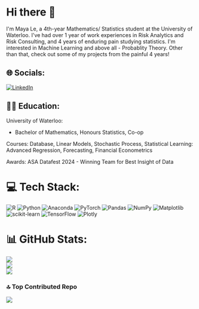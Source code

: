 # Hi there 👋

I'm Maya Le, a 4th-year Mathematics/ Statistics student at the University of Waterloo. I've had over 1 year of work experiences in Risk Analytics and Risk Consulting, and 4 years of enduring pain studying statistics. I'm interested in Machine Learning and above all - Probablity Theory. 
Other than that, check out some of my projects from the painful 4 years!

## 🌐 Socials:
[![LinkedIn](https://img.shields.io/badge/LinkedIn-%230077B5.svg?logo=linkedin&logoColor=white)](https://linkedin.com/in/https://www.linkedin.com/in/maya-le-376880203/) 

## 👨‍💻 Education: 
University of Waterloo:
- Bachelor of Mathematics, Honours Statistics, Co-op

Courses: 
Database, Linear Models, Stochastic Process, Statistical Learning: Advanced Regression, Forecasting, Financial Econometrics

Awards:
ASA Datafest 2024 - Winning Team for Best Insight of Data

# 💻 Tech Stack:
![R](https://img.shields.io/badge/r-%23276DC3.svg?style=for-the-badge&logo=r&logoColor=white) ![Python](https://img.shields.io/badge/python-3670A0?style=for-the-badge&logo=python&logoColor=ffdd54) ![Anaconda](https://img.shields.io/badge/Anaconda-%2344A833.svg?style=for-the-badge&logo=anaconda&logoColor=white) ![PyTorch](https://img.shields.io/badge/PyTorch-%23EE4C2C.svg?style=for-the-badge&logo=PyTorch&logoColor=white) ![Pandas](https://img.shields.io/badge/pandas-%23150458.svg?style=for-the-badge&logo=pandas&logoColor=white) ![NumPy](https://img.shields.io/badge/numpy-%23013243.svg?style=for-the-badge&logo=numpy&logoColor=white) ![Matplotlib](https://img.shields.io/badge/Matplotlib-%23ffffff.svg?style=for-the-badge&logo=Matplotlib&logoColor=black) ![scikit-learn](https://img.shields.io/badge/scikit--learn-%23F7931E.svg?style=for-the-badge&logo=scikit-learn&logoColor=white) ![TensorFlow](https://img.shields.io/badge/TensorFlow-%23FF6F00.svg?style=for-the-badge&logo=TensorFlow&logoColor=white) ![Plotly](https://img.shields.io/badge/Plotly-%233F4F75.svg?style=for-the-badge&logo=plotly&logoColor=white)
# 📊 GitHub Stats:
![](https://github-readme-stats.vercel.app/api?username=sparrowazu&theme=dark&hide_border=false&include_all_commits=false&count_private=false)<br/>
![](https://github-readme-streak-stats.herokuapp.com/?user=sparrowazu&theme=dark&hide_border=false)<br/>
![](https://github-readme-stats.vercel.app/api/top-langs/?username=sparrowazu&theme=dark&hide_border=false&include_all_commits=false&count_private=false&layout=compact)

### 🔝 Top Contributed Repo
![](https://github-contributor-stats.vercel.app/api?username=sparrowazu&limit=5&theme=dark&combine_all_yearly_contributions=true)





